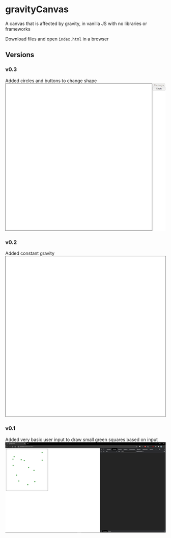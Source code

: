 # gravityCanvas
A canvas that is affected by gravity, in vanilla JS with no libraries or frameworks

Download files and open `index.html` in a browser

## Versions
### v0.3
Added circles and buttons to change shape
![v0.3 screenshot](readme-resources/v03.gif)
### v0.2
Added constant gravity
![v0.2 screenshot](readme-resources/v02.gif)
### v0.1
Added very basic user input to draw small green squares based on input
![v0.1 screenshot](readme-resources/v01.png)
